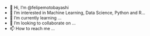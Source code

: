 - 👋 Hi, I’m @felipemotobayashi
- 👀 I’m interested in Machine Learning, Data Science, Python and R...
- 🌱 I’m currently learning ...
- 💞️ I’m looking to collaborate on ...
- 📫 How to reach me ...

<!---
felipemotobayashi/felipemotobayashi is a ✨ special ✨ repository because its `README.md` (this file) appears on your GitHub profile.
You can click the Preview link to take a look at your changes.
--->
